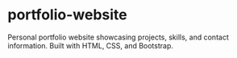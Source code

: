 # portfolio-website
Personal portfolio website showcasing projects, skills, and contact information. Built with HTML, CSS, and Bootstrap.
